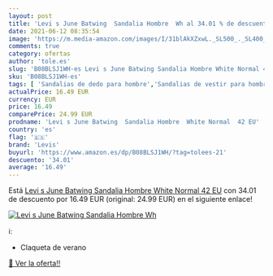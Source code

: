 ```yaml
---
layout: post
title: 'Levi s June Batwing  Sandalia Hombre  Wh al 34.01 % de descuento'
date: 2021-06-12 08:35:54
image: 'https://m.media-amazon.com/images/I/31blAkXZxwL._SL500_._SL400_.jpg'
comments: true
category: ofertas
author: 'tole.es'
slug: 'B08BLSJ1WH-es Levi s June Batwing Sandalia Hombre White Normal 42 EU'
sku: 'B08BLSJ1WH-es'
tags: [ 'Sandalias de dedo para hombre','Sandalias de vestir para hombre','Zapatos','Zapatos para hombre','Zapatos y complementos','levis','sandalia', ]
actualPrice: 16.49 EUR
currency: EUR
price: 16.49
comparePrice: 24.99 EUR
prodname: 'Levi s June Batwing  Sandalia Hombre  White Normal  42 EU'
country: 'es'
flag: '🇪🇸'
brand: 'Levis'
buyurl: 'https://www.amazon.es/dp/B08BLSJ1WH/?tag=tolees-21'
descuento: '34.01'
average: '16.49'
---
```


Está [Levi s June Batwing  Sandalia Hombre  White Normal  42 EU](https://www.amazon.es/dp/B08BLSJ1WH/?tag=tolees-21) con 34.01 de descuento por 16.49 EUR (original: 24.99 EUR) en el siguiente enlace!

[![Levi s June Batwing  Sandalia Hombre  Wh](https://m.media-amazon.com/images/I/31blAkXZxwL._SL500_._SL400_.jpg)](https://www.amazon.es/dp/B08BLSJ1WH/?tag=tolees-21)

ℹ️:

- Claqueta de verano

[🛒 Ver la oferta!!](https://www.amazon.es/dp/B08BLSJ1WH/?tag=tolees-21)
